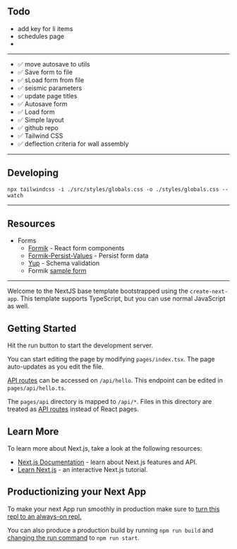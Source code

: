 ## Todo



* add key for li items
* schedules page
* 


---
* ✅ move autosave to utils
* ✅ Save form to file
* ✅ sLoad form from file
* ✅ seismic parameters
* ✅ update page titles
* ✅ Autosave form
* ✅ Load form
* ✅ Simple layout
* ✅ github repo
* ✅ Tailwind CSS
* ✅ deflection criteria for wall assembly

---

## Developing

```
npx tailwindcss -i ./src/styles/globals.css -o ./styles/globals.css --watch

```

---

## Resources

* Forms
  * [Formik](https://github.com/jaredpalmer/formik) - React form components
  * [Formik-Persist-Values](https://github.com/kolengri/formik-persist-values) - Persist form data
  * [Yup](https://github.com/jquense/yup) - Schema validation
  * Formik [sample form](https://codesandbox.io/s/formik-v2-tutorial-final-ge1pt)

---


Welcome to the NextJS base template bootstrapped using the `create-next-app`. This template supports TypeScript, but you can use normal JavaScript as well.

## Getting Started

Hit the run button to start the development server.

You can start editing the page by modifying `pages/index.tsx`. The page auto-updates as you edit the file.

[API routes](https://nextjs.org/docs/api-routes/introduction) can be accessed on `/api/hello`. This endpoint can be edited in `pages/api/hello.ts`.

The `pages/api` directory is mapped to `/api/*`. Files in this directory are treated as [API routes](https://nextjs.org/docs/api-routes/introduction) instead of React pages.

## Learn More

To learn more about Next.js, take a look at the following resources:

- [Next.js Documentation](https://nextjs.org/docs) - learn about Next.js features and API.
- [Learn Next.js](https://nextjs.org/learn) - an interactive Next.js tutorial.

## Productionizing your Next App

To make your next App run smoothly in production make sure to [turn this repl to an always-on repl.](https://docs.replit.com/hosting/enabling-always-on)

You can also produce a production build by running `npm run build` and [changing the run command](https://docs.replit.com/programming-ide/configuring-repl#run) to `npm run start`.
